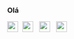 ### Olá

<!--
**Paulo-RMachado/Paulo-RMachado** is a ✨ _special_ ✨ repository because its `README.md` (this file) appears on your GitHub profile.

Here are some ideas to get you started:

- 🔭 I’m currently working on ...
- 🌱 I’m currently learning ...
- 👯 I’m looking to collaborate on ...
- 🤔 I’m looking for help with ...
- 💬 Ask me about ...
- 📫 How to reach me: ...
- 😄 Pronouns: ...
- ⚡ Fun fact: ...
-->

            
            
<img src="https://cdn.jsdelivr.net/gh/devicons/devicon/icons/java/java-original-wordmark.svg" width="25" height="25" loading="lazy" style="margin-right: 10px;"  /><img src="https://cdn.jsdelivr.net/gh/devicons/devicon/icons/python/python-original.svg" width="25" height="25" loading="lazy" style="margin-right: 10px;"/>
<img src="https://cdn.jsdelivr.net/gh/devicons/devicon/icons/postgresql/postgresql-original.svg" width="25" height="25" loading="lazy" style="margin-right: 10px;" />
<img src="https://cdn.jsdelivr.net/gh/devicons/devicon@latest/icons/spring/spring-original.svg" width="25" height="25" loading="lazy" style="margin-right: 10px;" />
          
          
